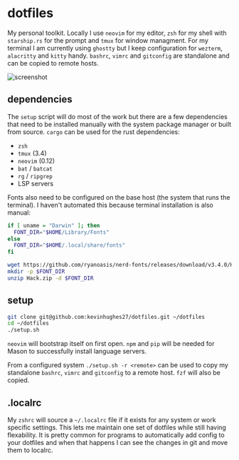# dotfiles

My personal toolkit. Locally I use `neovim` for my editor, `zsh` for my shell with `starship.rs` for the prompt and `tmux` for window managment. For my terminal I am currently using `ghostty` but I keep configuration for `wezterm`, `alacritty` and `kitty` handy. `bashrc`, `vimrc` and `gitconfig` are standalone and can be copied to remote hosts.

![screenshot](https://user-images.githubusercontent.com/1965489/210177151-84c27c26-2c4f-4e78-a644-7f4bb86e7d45.png)


## dependencies

The `setup` script will do most of the work but there are a few dependencies that need to be installed manually with the system package manager or built from source. `cargo` can be used for the rust dependencies:

  * `zsh`
  * `tmux` (3.4)
  * `neovim` (0.12)
  * `bat` / `batcat`
  * `rg` / `ripgrep`
  * LSP servers

Fonts also need to be configured on the base host (the system that runs the terminal). I haven't automated this because terminal installation is also manual:

```sh
if [ uname = "Darwin" ]; then
  FONT_DIR="$HOME/Library/Fonts"
else
  FONT_DIR="$HOME/.local/share/fonts"
fi

wget https://github.com/ryanoasis/nerd-fonts/releases/download/v3.4.0/Hack.zip
mkdir -p $FONT_DIR
unzip Hack.zip -d $FONT_DIR
```


## setup

```sh
git clone git@github.com:kevinhughes27/dotfiles.git ~/dotfiles
cd ~/dotfiles
./setup.sh
```

`neovim` will bootstrap itself on first open. `npm` and `pip` will be needed for Mason to successfully install language servers.

From a configured system `./setup.sh -r <remote>` can be used to copy my standalone `bashrc`, `vimrc` and `gitconfig` to a remote host. `fzf` will also be copied.


## .localrc

My `zshrc` will source a `~/.localrc` file if it exists for any system or work specific settings. This lets me maintain one set of dotfiles while still having flexability. It is pretty common for programs to automatically add config to your dotfiles and when that happens I can see the changes in git and move them to localrc.
